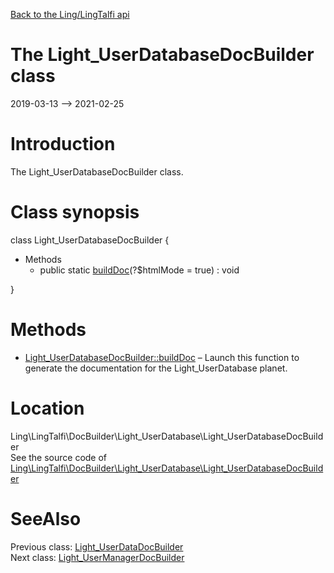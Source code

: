 [Back to the Ling/LingTalfi api](https://github.com/lingtalfi/LingTalfi/blob/master/doc/api/Ling/LingTalfi.md)



The Light_UserDatabaseDocBuilder class
================
2019-03-13 --> 2021-02-25






Introduction
============

The Light_UserDatabaseDocBuilder class.



Class synopsis
==============


class <span class="pl-k">Light_UserDatabaseDocBuilder</span>  {

- Methods
    - public static [buildDoc](https://github.com/lingtalfi/LingTalfi/blob/master/doc/api/Ling/LingTalfi/DocBuilder/Light_UserDatabase/Light_UserDatabaseDocBuilder/buildDoc.md)(?$htmlMode = true) : void

}






Methods
==============

- [Light_UserDatabaseDocBuilder::buildDoc](https://github.com/lingtalfi/LingTalfi/blob/master/doc/api/Ling/LingTalfi/DocBuilder/Light_UserDatabase/Light_UserDatabaseDocBuilder/buildDoc.md) &ndash; Launch this function to generate the documentation for the Light_UserDatabase planet.





Location
=============
Ling\LingTalfi\DocBuilder\Light_UserDatabase\Light_UserDatabaseDocBuilder<br>
See the source code of [Ling\LingTalfi\DocBuilder\Light_UserDatabase\Light_UserDatabaseDocBuilder](https://github.com/lingtalfi/LingTalfi/blob/master/DocBuilder/Light_UserDatabase/Light_UserDatabaseDocBuilder.php)



SeeAlso
==============
Previous class: [Light_UserDataDocBuilder](https://github.com/lingtalfi/LingTalfi/blob/master/doc/api/Ling/LingTalfi/DocBuilder/Light_UserData/Light_UserDataDocBuilder.md)<br>Next class: [Light_UserManagerDocBuilder](https://github.com/lingtalfi/LingTalfi/blob/master/doc/api/Ling/LingTalfi/DocBuilder/Light_UserManager/Light_UserManagerDocBuilder.md)<br>
